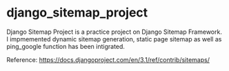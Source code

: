 # django_sitemap_project

Django Sitemap Project is a practice project on Django Sitemap Framework. I impmemented dynamic sitemap generation, static page sitemap as well as ping_google function has been intigrated. 

Reference: https://docs.djangoproject.com/en/3.1/ref/contrib/sitemaps/
